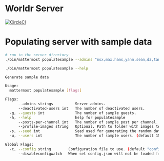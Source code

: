 # Worldr Server


[![CircleCI](https://circleci.com/gh/worldr/server.svg?style=shield&circle-token=66990f08c761df247eafc0a19fc2f975ffed14a6)](https://app.circleci.com/pipelines/github/worldr/server)

# Populating server with sample data

```bash
# run in the server directory
./bin/mattermost populatesample --admins "nox,max,hans,yann,sean,dz,tanel"
```

```bash
./bin/mattermost populatesample --help

Generate sample data

Usage:
  mattermost populatesample [flags]

Flags:
      --admins strings          Server admins.
      --deactivated-users int   The number of deactivated users.
  -g, --guests int              The number of sample guests.
  -h, --help                    help for populatesample
      --posts-per-channel int   The number of sample post per channel. (default 40)
      --profile-images string   Optional. Path to folder with images to randomly pick as user profile image.
  -s, --seed int                Seed used for generating the random data (Different seeds generate different data). (default 3)
  -u, --users int               The number of sample users. (default 15)

Global Flags:
  -c, --config string        Configuration file to use. (default "config.json")
      --disableconfigwatch   When set config.json will not be loaded from disk when the file is changed.
```